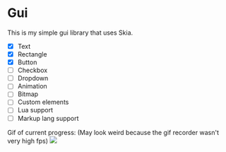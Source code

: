 # Gui

This is my simple gui library that uses Skia.

- [x] Text
- [x] Rectangle
- [x] Button
- [ ] Checkbox
- [ ] Dropdown
- [ ] Animation
- [ ] Bitmap
- [ ] Custom elements
- [ ] Lua support
- [ ] Markup lang support

Gif of current progress: (May look weird because the gif recorder wasn't very high fps)
![](https://cdn.discordapp.com/attachments/929888993485660181/1002055100279308318/Recording_2022-07-27_at_23.28.53.gif)
